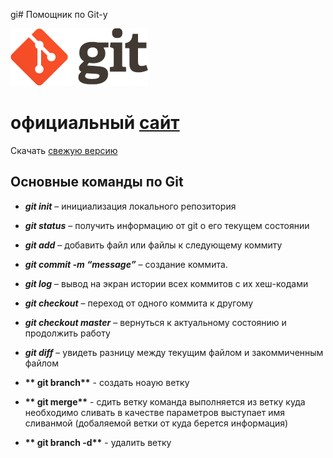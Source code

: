 gi# Помощник по Git-у

![логотип](./logo@2x.png)

# официальный [сайт](https://git-scm.com/) #

Скачать [свежую версию](https://git-scm.com/download/)

## Основные команды по Git 

* _**git init**_ – инициализация локального репозитория

* _**git status**_ – получить информацию от git о его текущем состоянии
* _**git add**_ – добавить файл или файлы к следующему коммиту
* _**git commit -m “message”**_ – создание коммита.
* _**git log**_ – вывод на экран истории всех коммитов с их хеш-кодами
* _**git checkout**_ – переход от одного коммита к другому
* _**git checkout master**_ – вернуться к актуальному состоянию и продолжить работу
* _**git diff**_ – увидеть разницу между текущим файлом и закоммиченным файлом 
* __** git branch**__ - создать ноаую ветку 
* __** git merge**__ - сдить ветку команда выполняется из ветку куда необходимо сливать в качестве параметров выступает имя сливанмой (добаляемой ветки от куда берется информация)
* __** git branch -d**__ - удалить ветку 

